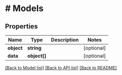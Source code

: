 # # Models

## Properties

Name | Type | Description | Notes
------------ | ------------- | ------------- | -------------
**object** | **string** |  | [optional]
**data** | **object[]** |  | [optional]

[[Back to Model list]](../../README.md#models) [[Back to API list]](../../README.md#endpoints) [[Back to README]](../../README.md)
